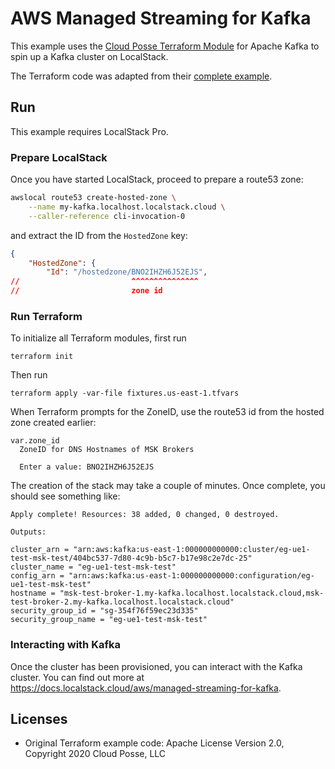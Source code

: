 # AWS Managed Streaming for Kafka

This example uses the [Cloud Posse Terraform Module](https://github.com/cloudposse/terraform-aws-msk-apache-kafka-cluster) for Apache Kafka to spin up a Kafka cluster on LocalStack.

The Terraform code was adapted from their [complete example](https://github.com/cloudposse/terraform-aws-msk-apache-kafka-cluster/tree/master/examples/complete).

## Run

This example requires LocalStack Pro.

### Prepare LocalStack

Once you have started LocalStack, proceed to prepare a route53 zone:

```sh
awslocal route53 create-hosted-zone \
	--name my-kafka.localhost.localstack.cloud \
	--caller-reference cli-invocation-0
```

and extract the ID from the `HostedZone` key:

```json
{
    "HostedZone": {
        "Id": "/hostedzone/BNO2IHZH6J52EJS",
//                         ^^^^^^^^^^^^^^^
//                         zone id
```

### Run Terraform

To initialize all Terraform modules, first run

    terraform init


Then run

    terraform apply -var-file fixtures.us-east-1.tfvars

When Terraform prompts for the ZoneID, use the route53 id from the hosted zone created earlier:

```
var.zone_id
  ZoneID for DNS Hostnames of MSK Brokers

  Enter a value: BNO2IHZH6J52EJS
```

The creation of the stack may take a couple of minutes.
Once complete, you should see something like:

```
Apply complete! Resources: 38 added, 0 changed, 0 destroyed.

Outputs:

cluster_arn = "arn:aws:kafka:us-east-1:000000000000:cluster/eg-ue1-test-msk-test/404bc537-7d80-4c9b-b5c7-b17e98c2e7dc-25"
cluster_name = "eg-ue1-test-msk-test"
config_arn = "arn:aws:kafka:us-east-1:000000000000:configuration/eg-ue1-test-msk-test"
hostname = "msk-test-broker-1.my-kafka.localhost.localstack.cloud,msk-test-broker-2.my-kafka.localhost.localstack.cloud"
security_group_id = "sg-354f76f59ec23d335"
security_group_name = "eg-ue1-test-msk-test"
```

### Interacting with Kafka

Once the cluster has been provisioned, you can interact with the Kafka cluster.
You can find out more at https://docs.localstack.cloud/aws/managed-streaming-for-kafka.


## Licenses

* Original Terraform example code: Apache License Version 2.0, Copyright 2020 Cloud Posse, LLC
